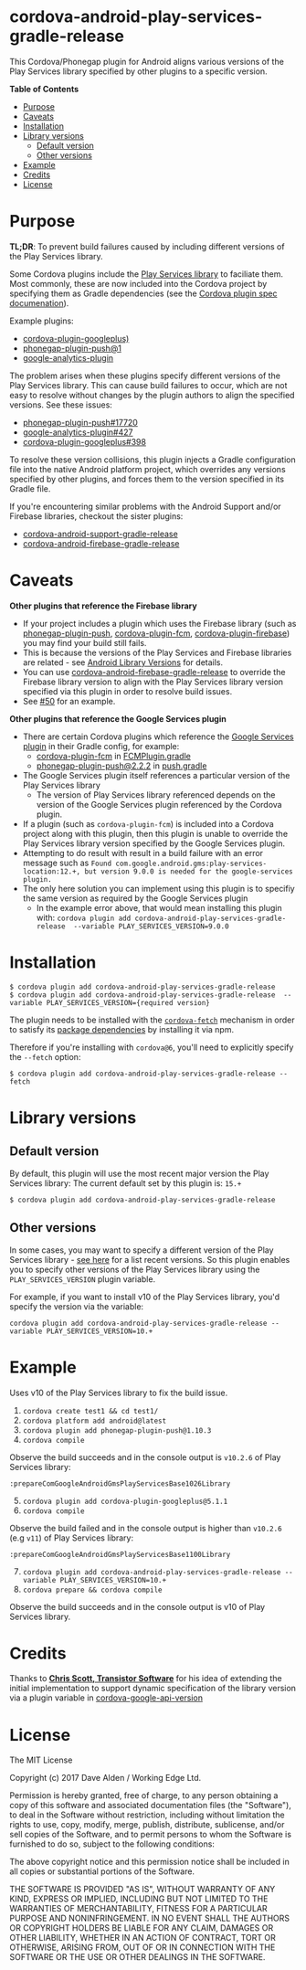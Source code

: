 cordova-android-play-services-gradle-release
======================================

This Cordova/Phonegap plugin for Android aligns various versions of the Play Services library specified by other plugins to a specific version.

<!-- START doctoc generated TOC please keep comment here to allow auto update -->
<!-- DON'T EDIT THIS SECTION, INSTEAD RE-RUN doctoc TO UPDATE -->
**Table of Contents**

- [Purpose](#purpose)
- [Caveats](#caveats)
- [Installation](#installation)
- [Library versions](#library-versions)
  - [Default version](#default-version)
  - [Other versions](#other-versions)
- [Example](#example)
- [Credits](#credits)
- [License](#license)

<!-- END doctoc generated TOC please keep comment here to allow auto update -->
 
# Purpose

**TL;DR**: To prevent build failures caused by including different versions of the Play Services library. 

Some Cordova plugins include the [Play Services library](https://developers.google.com/android/guides/overview) to faciliate them.
Most commonly, these are now included into the Cordova project by specifying them as Gradle dependencies (see the [Cordova plugin spec documenation](https://cordova.apache.org/docs/en/latest/plugin_ref/spec.html#framework)).

Example plugins:
- [cordova-plugin-googleplus)](https://github.com/EddyVerbruggen/cordova-plugin-googleplus)
- [phonegap-plugin-push@1](https://github.com/phonegap/phonegap-plugin-push/tree/v1.10.5)
- [google-analytics-plugin](https://github.com/danwilson/google-analytics-plugin)

The problem arises when these plugins specify different versions of the Play Services library. This can cause build failures to occur, which are not easy to resolve without changes by the plugin authors to align the specified versions. See these issues:

- [phonegap-plugin-push#17720](https://github.com/phonegap/phonegap-plugin-push/issues/17720)
- [google-analytics-plugin#427](https://github.com/danwilson/google-analytics-plugin/issues/427)
- [cordova-plugin-googleplus#398](https://github.com/EddyVerbruggen/cordova-plugin-googleplus/issues/398)

To resolve these version collisions, this plugin injects a Gradle configuration file into the native Android platform project, which overrides any versions specified by other plugins, and forces them to the version specified in its Gradle file.

If you're encountering similar problems with the Android Support and/or Firebase libraries, checkout the sister plugins:
- [cordova-android-support-gradle-release](https://github.com/dpa99c/cordova-android-support-gradle-release)
- [cordova-android-firebase-gradle-release](https://github.com/dpa99c/cordova-android-firebase-gradle-release)

# Caveats

**Other plugins that reference the Firebase library**

* If your project includes a plugin which uses the Firebase library (such as [phonegap-plugin-push](https://github.com/phonegap/phonegap-plugin-push), [cordova-plugin-fcm](https://github.com/fechanique/cordova-plugin-fcm), [cordova-plugin-firebase](https://github.com/arnesson/cordova-plugin-firebase)) you may find your build still fails.
* This is because the versions of the Play Services and Firebase libraries are related - see [Android Library Versions](https://developers.google.com/android/guides/versioning) for details.
* You can use [cordova-android-firebase-gradle-release](https://github.com/dpa99c/cordova-android-firebase-gradle-release) to override the Firebase library version to align with the Play Services library version specified via this plugin in order to resolve build issues.
* See [#50](https://github.com/dpa99c/cordova-plugin-request-location-accuracy/issues/50) for an example.

**Other plugins that reference the Google Services plugin**

* There are certain Cordova plugins which reference the [Google Services plugin](https://developers.google.com/android/guides/google-services-plugin) in their Gradle config, for example:
    * [cordova-plugin-fcm](https://github.com/fechanique/cordova-plugin-fcm) in [FCMPlugin.gradle](https://github.com/fechanique/cordova-plugin-fcm/blob/master/src/android/FCMPlugin.gradle#L13)
    * [phonegap-plugin-push@2.2.2](https://github.com/phonegap/phonegap-plugin-push/tree/v2.2.2) in [push.gradle](https://github.com/phonegap/phonegap-plugin-push/blob/v2.2.2/push.gradle#L35)
* The Google Services plugin itself references a particular version of the Play Services library
    * The version of Play Services library referenced depends on the version of the Google Services plugin referenced by the Cordova plugin.
* If a plugin (such as `cordova-plugin-fcm`) is included into a Cordova project along with this plugin, then this plugin is unable to override the Play Services library version specified by the Google Services plugin.
* Attempting to do result with result in a build failure with an error message such as `Found com.google.android.gms:play-services-location:12.+, but version 9.0.0 is needed for the google-services plugin.`
* The only here solution you can implement using this plugin is to specifiy the same version as required by the Google Services plugin
    * In the example error above, that would mean installing this plugin with: `cordova plugin add cordova-android-play-services-gradle-release  --variable PLAY_SERVICES_VERSION=9.0.0`





# Installation

    $ cordova plugin add cordova-android-play-services-gradle-release
    $ cordova plugin add cordova-android-play-services-gradle-release  --variable PLAY_SERVICES_VERSION={required version}
    
The plugin needs to be installed with the [`cordova-fetch`](https://cordova.apache.org/news/2016/05/24/tools-release.html) mechanism in order to satisfy its [package dependencies](https://github.com/dpa99c/cordova-android-play-services-gradle-release/blob/master/package.json#L8) by installing it via npm.

Therefore if you're installing with `cordova@6`, you'll need to explicitly specify the `--fetch` option:

    $ cordova plugin add cordova-android-play-services-gradle-release --fetch   
    
# Library versions

## Default version
By default, this plugin will use the most recent major version the Play Services library:
The current default set by this plugin is: `15.+`

    $ cordova plugin add cordova-android-play-services-gradle-release

## Other versions

In some cases, you may want to specify a different version of the Play Services library - [see here](https://developers.google.com/android/guides/releases) for a list recent versions.
So this plugin enables you to specify other versions of the Play Services library using the `PLAY_SERVICES_VERSION` plugin variable.
 
For example, if you want to install v10 of the Play Services library, you'd specify the version via the variable:

    cordova plugin add cordova-android-play-services-gradle-release --variable PLAY_SERVICES_VERSION=10.+
    
# Example

Uses v10 of the Play Services library to fix the build issue.

1. `cordova create test1 && cd test1/`
2. `cordova platform add android@latest`
3. `cordova plugin add phonegap-plugin-push@1.10.3`
4. `cordova compile`

Observe the build succeeds and in the console output is `v10.2.6` of Play Services library:

    :prepareComGoogleAndroidGmsPlayServicesBase1026Library

5. `cordova plugin add cordova-plugin-googleplus@5.1.1`
6. `cordova compile`

Observe the build failed and in the console output is higher than `v10.2.6` (e.g `v11`) of Play Services library:

    :prepareComGoogleAndroidGmsPlayServicesBase1100Library

7. `cordova plugin add cordova-android-play-services-gradle-release --variable PLAY_SERVICES_VERSION=10.+`
8. `cordova prepare && cordova compile`

Observe the build succeeds and in the console output is v10 of Play Services library.

# Credits

Thanks to [**Chris Scott, Transistor Software**](https://github.com/christocracy) for his idea of extending the initial implementation to support dynamic specification of the library version via a plugin variable in [cordova-google-api-version](https://github.com/transistorsoft/cordova-google-api-version)


License
================

The MIT License

Copyright (c) 2017 Dave Alden / Working Edge Ltd.

Permission is hereby granted, free of charge, to any person obtaining a copy
of this software and associated documentation files (the "Software"), to deal
in the Software without restriction, including without limitation the rights
to use, copy, modify, merge, publish, distribute, sublicense, and/or sell
copies of the Software, and to permit persons to whom the Software is
furnished to do so, subject to the following conditions:

The above copyright notice and this permission notice shall be included in
all copies or substantial portions of the Software.

THE SOFTWARE IS PROVIDED "AS IS", WITHOUT WARRANTY OF ANY KIND, EXPRESS OR
IMPLIED, INCLUDING BUT NOT LIMITED TO THE WARRANTIES OF MERCHANTABILITY,
FITNESS FOR A PARTICULAR PURPOSE AND NONINFRINGEMENT. IN NO EVENT SHALL THE
AUTHORS OR COPYRIGHT HOLDERS BE LIABLE FOR ANY CLAIM, DAMAGES OR OTHER
LIABILITY, WHETHER IN AN ACTION OF CONTRACT, TORT OR OTHERWISE, ARISING FROM,
OUT OF OR IN CONNECTION WITH THE SOFTWARE OR THE USE OR OTHER DEALINGS IN
THE SOFTWARE.